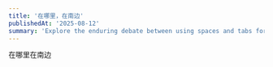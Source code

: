 ```yaml
---
title: '在哪里，在南边'
publishedAt: '2025-08-12'
summary: 'Explore the enduring debate between using spaces and tabs for code indentation, and why this choice matters more than you might think.'
---
```


在哪里在南边